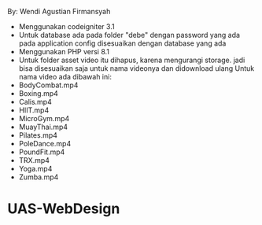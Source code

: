 By: Wendi Agustian Firmansyah
- Menggunakan codeigniter 3.1
- Untuk database ada pada folder "debe" dengan password yang ada pada application config disesuaikan dengan database yang ada
- Menggunakan PHP versi 8.1
- Untuk folder asset video itu dihapus, karena mengurangi storage. jadi bisa disesuaikan saja untuk nama videonya dan didownload ulang
Untuk nama video ada dibawah ini:
- BodyCombat.mp4
- Boxing.mp4
- Calis.mp4
- HIIT.mp4
- MicroGym.mp4
- MuayThai.mp4
- Pilates.mp4
- PoleDance.mp4
- PoundFit.mp4
- TRX.mp4
- Yoga.mp4
- Zumba.mp4
# UAS-WebDesign
